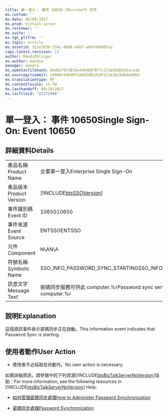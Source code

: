 ```yaml
---
title: 單一登入： 事件 10650 |Microsoft 文件
ms.custom: ''
ms.date: 06/08/2017
ms.prod: biztalk-server
ms.reviewer: ''
ms.suite: ''
ms.tgt_pltfrm: ''
ms.topic: article
ms.assetid: 311e7650-154c-46b6-b4bf-e60f466697a2
caps.latest.revision: 13
author: MandiOhlinger
ms.author: mandia
manager: anneta
ms.openlocfilehash: 04d62f9f203de4994b978f7c173e91969291cea8
ms.sourcegitcommit: cb908c540d8f1a692d01dc8f313e16cb4b4e696d
ms.translationtype: MT
ms.contentlocale: zh-TW
ms.lasthandoff: 09/20/2017
ms.locfileid: "22272046"
---
```

# <a name="single-sign-on-event-10650"></a><span data-ttu-id="07df8-102">單一登入： 事件 10650</span><span class="sxs-lookup"><span data-stu-id="07df8-102">Single Sign-On: Event 10650</span></span>
## <a name="details"></a><span data-ttu-id="07df8-103">詳細資料</span><span class="sxs-lookup"><span data-stu-id="07df8-103">Details</span></span>  
  
|||  
|-|-|  
|<span data-ttu-id="07df8-104">產品名稱</span><span class="sxs-lookup"><span data-stu-id="07df8-104">Product Name</span></span>|<span data-ttu-id="07df8-105">企業單一登入</span><span class="sxs-lookup"><span data-stu-id="07df8-105">Enterprise Single Sign-On</span></span>|  
|<span data-ttu-id="07df8-106">產品版本</span><span class="sxs-lookup"><span data-stu-id="07df8-106">Product Version</span></span>|[!INCLUDE[btsSSOVersion](../includes/btsssoversion-md.md)]|  
|<span data-ttu-id="07df8-107">事件識別碼</span><span class="sxs-lookup"><span data-stu-id="07df8-107">Event ID</span></span>|<span data-ttu-id="07df8-108">10650</span><span class="sxs-lookup"><span data-stu-id="07df8-108">10650</span></span>|  
|<span data-ttu-id="07df8-109">事件來源</span><span class="sxs-lookup"><span data-stu-id="07df8-109">Event Source</span></span>|<span data-ttu-id="07df8-110">ENTSSO</span><span class="sxs-lookup"><span data-stu-id="07df8-110">ENTSSO</span></span>|  
|<span data-ttu-id="07df8-111">元件</span><span class="sxs-lookup"><span data-stu-id="07df8-111">Component</span></span>|<span data-ttu-id="07df8-112">N\A</span><span class="sxs-lookup"><span data-stu-id="07df8-112">N\A</span></span>|  
|<span data-ttu-id="07df8-113">符號名稱</span><span class="sxs-lookup"><span data-stu-id="07df8-113">Symbolic Name</span></span>|<span data-ttu-id="07df8-114">SSO_INFO_PASSWORD_SYNC_STARTING</span><span class="sxs-lookup"><span data-stu-id="07df8-114">SSO_INFO_PASSWORD_SYNC_STARTING</span></span>|  
|<span data-ttu-id="07df8-115">訊息文字</span><span class="sxs-lookup"><span data-stu-id="07df8-115">Message Text</span></span>|<span data-ttu-id="07df8-116">密碼同步服務可供此 computer.%r</span><span class="sxs-lookup"><span data-stu-id="07df8-116">Password sync services are available for this computer.%r</span></span>|  
  
## <a name="explanation"></a><span data-ttu-id="07df8-117">說明</span><span class="sxs-lookup"><span data-stu-id="07df8-117">Explanation</span></span>  
 <span data-ttu-id="07df8-118">這個資訊事件表示密碼同步正在啟動。</span><span class="sxs-lookup"><span data-stu-id="07df8-118">This Information event indicates that Password Sync is starting.</span></span>  
  
## <a name="user-action"></a><span data-ttu-id="07df8-119">使用者動作</span><span class="sxs-lookup"><span data-stu-id="07df8-119">User Action</span></span>  
  
-   <span data-ttu-id="07df8-120">使用者不必採取任何動作。</span><span class="sxs-lookup"><span data-stu-id="07df8-120">No user action is necessary.</span></span>  
  
 <span data-ttu-id="07df8-121">如需詳細資訊，請參閱中的下列資源[!INCLUDE[btsBizTalkServerNoVersion](../includes/btsbiztalkservernoversion-md.md)]協助：</span><span class="sxs-lookup"><span data-stu-id="07df8-121">For more information, see the following resources in [!INCLUDE[btsBizTalkServerNoVersion](../includes/btsbiztalkservernoversion-md.md)] Help:</span></span>  
  
-   [<span data-ttu-id="07df8-122">如何管理密碼同步處理</span><span class="sxs-lookup"><span data-stu-id="07df8-122">How to Administer Password Synchronization</span></span>](../core/how-to-administer-password-synchronization.md)  
  
-   [<span data-ttu-id="07df8-123">密碼同步處理</span><span class="sxs-lookup"><span data-stu-id="07df8-123">Password Synchronization</span></span>](../core/password-synchronization2.md)